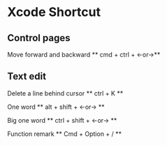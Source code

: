
Xcode Shortcut 
================


Control pages
---------

Move forward and backward
** cmd  +  ctrl  +  <-or->**



Text edit
----------

Delete a line behind cursor
** ctrl  +  K **

One word
** alt  +  shift  +  <-or->  **

Big one word
** ctrl  +  shift  +  <-or->  **

Function  remark
**  Cmd + Option + /    **


  
